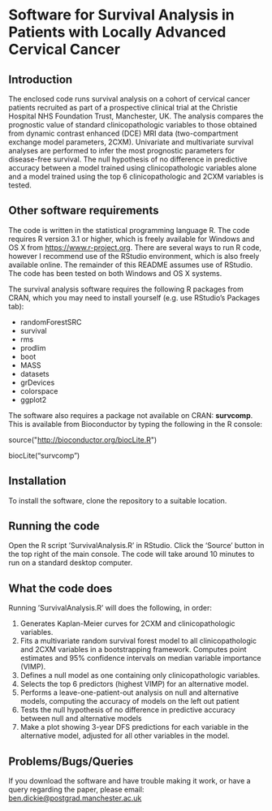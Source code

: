 # Software for Survival Analysis in Patients with Locally Advanced Cervical Cancer

## Introduction
The enclosed code runs survival analysis on a cohort of cervical cancer patients recruited as part of a prospective clinical trial at the Christie Hospital NHS Foundation Trust, Manchester, UK. The analysis compares the prognostic value of standard clinicopathologic variables to those obtained from dynamic contrast enhanced (DCE) MRI data (two-compartment exchange model parameters, 2CXM). Univariate and multivariate survival analyses are performed to infer the most prognostic parameters for disease-free survival. The null hypothesis of no difference in predictive accuracy between a model trained using clinicopathologic variables alone and a model trained using the top 6 clinicopathologic and 2CXM variables is tested. 

## Other software requirements 

The code is written in the statistical programming language R. The code requires R version 3.1 or higher, which is freely available for Windows and OS X from https://www.r-project.org. There are several ways to run R code, however I recommend use of the RStudio environment, which is also freely available online. The remainder of this README assumes use of RStudio. The code has been tested on both Windows and OS X systems. 

The survival analysis software requires the following R packages from CRAN, which you may need to install yourself (e.g. use RStudio’s Packages tab):

* randomForestSRC
* survival
* rms
* prodlim
* boot
* MASS
* datasets
* grDevices
* colorspace 
* ggplot2

The software also requires a package not available on CRAN: **survcomp**. This is available from Bioconductor by typing the following in the R console:

source("http://bioconductor.org/biocLite.R")

biocLite(“survcomp”)

## Installation

To install the software, clone the repository to a suitable location. 

## Running the code

Open the R script ’SurvivalAnalysis.R’ in RStudio. Click the ‘Source’ button in the top right of the main console. The code will take around 10 minutes to run on a standard desktop computer. 

## What the code does

Running ’SurvivalAnalysis.R’ will does the following, in order:

1. Generates Kaplan-Meier curves for 2CXM and clinicopathologic variables.  
2. Fits a multivariate random survival forest model to all clinicopathologic and 2CXM variables in a bootstrapping framework. Computes point estimates and 95% confidence intervals on median variable importance (VIMP). 
3. Defines a null model as one containing only clinicopathologic variables.
4. Selects the top 6 predictors (highest VIMP) for an alternative model. 
5. Performs a leave-one-patient-out analysis on null and alternative models, computing the accuracy of models on the left out patient
6. Tests the null hypothesis of no difference in predictive accuracy between null and alternative models
7. Make a plot showing 3-year DFS predictions for each variable in the alternative model, adjusted for all other variables in the model.  
## Problems/Bugs/Queries

If you download the software and have trouble making it work, or have a query regarding the paper, please email: ben.dickie@postgrad.manchester.ac.uk
